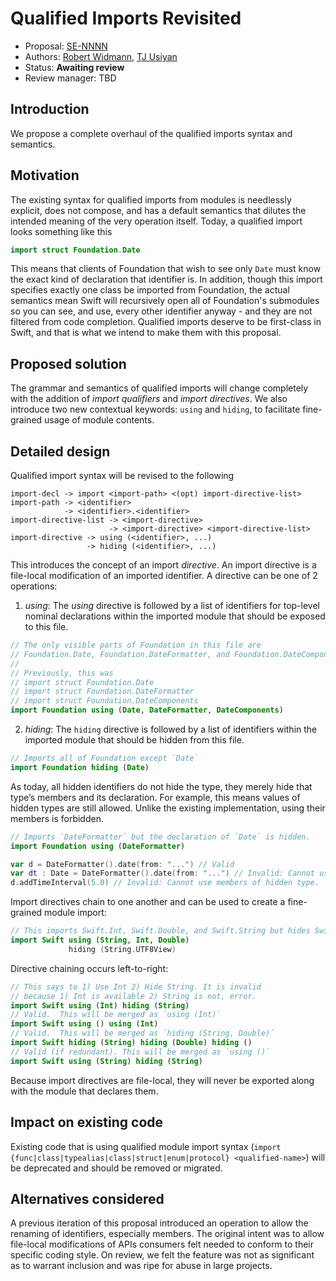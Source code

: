 # Qualified Imports Revisited

* Proposal: [SE-NNNN](NNNN-first-class-qualified-imports.md)
* Authors: [Robert Widmann](https://github.com/codafi), [TJ Usiyan](https://github.com/griotspeak)
* Status: **Awaiting review**
* Review manager: TBD


## Introduction

We propose a complete overhaul of the qualified imports syntax and semantics.

## Motivation

The existing syntax for qualified imports from modules is needlessly explicit, does not compose, and has a default semantics that dilutes the intended meaning of the very operation itself.  Today, a qualified import looks something like this

```swift
import struct Foundation.Date
```

This means that clients of Foundation that wish to see only `Date` must know the exact kind of declaration that identifier is.  In addition, though this import specifies exactly one class be imported from Foundation, the actual semantics mean Swift will recursively open all of Foundation's submodules so you can see, and use, every other identifier anyway - and they are not filtered from code completion.  Qualified imports deserve to be first-class in Swift, and that is what we intend to make them with this proposal.

## Proposed solution

The grammar and semantics of qualified imports will change completely with the addition of *import qualifiers* and *import directives*.  We also introduce two new contextual keywords: `using` and `hiding`, to facilitate fine-grained usage of module contents.

## Detailed design

Qualified import syntax will be revised to the following

```
import-decl -> import <import-path> <(opt) import-directive-list>
import-path -> <identifier>
            -> <identifier>.<identifier>
import-directive-list -> <import-directive>
                      -> <import-directive> <import-directive-list>
import-directive -> using (<identifier>, ...)
                 -> hiding (<identifier>, ...)
```

This introduces the concept of an import *directive*.  An import directive is a file-local modification of an imported identifier. A directive can be one of 2 operations:

1) *using*: The *using* directive is followed by a list of identifiers for top-level nominal declarations within the imported module that should be exposed to this file.  

```swift
// The only visible parts of Foundation in this file are 
// Foundation.Date, Foundation.DateFormatter, and Foundation.DateComponents
//
// Previously, this was
// import struct Foundation.Date
// import struct Foundation.DateFormatter
// import struct Foundation.DateComponents
import Foundation using (Date, DateFormatter, DateComponents)
```

2) *hiding*: The `hiding` directive is followed by a list of identifiers within the imported module that should be hidden from this file.

```swift
// Imports all of Foundation except `Date`
import Foundation hiding (Date)
```

As today, all hidden identifiers do not hide the type, they merely hide that type’s 
members and its declaration.  For example, this means values of hidden types are
still allowed.  Unlike the existing implementation, using their members is forbidden.

```swift
// Imports `DateFormatter` but the declaration of `Date` is hidden.
import Foundation using (DateFormatter)

var d = DateFormatter().date(from: "...") // Valid
var dt : Date = DateFormatter().date(from: "...") // Invalid: Cannot use name of hidden type.
d.addTimeInterval(5.0) // Invalid: Cannot use members of hidden type.
```

Import directives chain to one another and can be used to create a fine-grained module import:

```swift
// This imports Swift.Int, Swift.Double, and Swift.String but hides Swift.String.UTF8View
import Swift using (String, Int, Double) 
             hiding (String.UTF8View)
```

Directive chaining occurs left-to-right:

```swift
// This says to 1) Use Int 2) Hide String. It is invalid
// because 1) Int is available 2) String is not, error.
import Swift using (Int) hiding (String)
// Valid.  This will be merged as `using (Int)`
import Swift using () using (Int)
// Valid.  This will be merged as `hiding (String, Double)`
import Swift hiding (String) hiding (Double) hiding ()
// Valid (if redundant). This will be merged as `using ()`
import Swift using (String) hiding (String)
```

Because import directives are file-local, they will never be exported along with the module that declares them.

## Impact on existing code

Existing code that is using qualified module import syntax (`import {func|class|typealias|class|struct|enum|protocol} <qualified-name>`) will be deprecated and should be removed or migrated. 

## Alternatives considered

A previous iteration of this proposal introduced an operation to allow the renaming of identifiers, especially members.  The original intent was to allow file-local modifications of APIs consumers felt needed to conform to their specific coding style.  On review, we felt the feature was not as significant as to warrant inclusion and was ripe for abuse in large projects.
